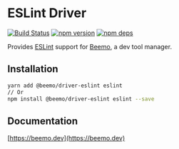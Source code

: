 # ESLint Driver

[![Build Status](https://github.com/beemojs/beemo/workflows/Build/badge.svg)](https://github.com/beemojs/beemo/actions?query=branch%3Amaster)
[![npm version](https://badge.fury.io/js/%40beemo%2Fdriver-eslint.svg)](https://www.npmjs.com/package/@beemo/driver-eslint)
[![npm deps](https://david-dm.org/beemojs/beemo.svg?path=packages/driver-eslint)](https://www.npmjs.com/package/@beemo/driver-eslint)

Provides [ESLint](https://github.com/eslint/eslint) support for
[Beemo](https://github.com/beemojs/beemo), a dev tool manager.

## Installation

```bash
yarn add @beemo/driver-eslint eslint
// Or
npm install @beemo/driver-eslint eslint --save
```

## Documentation

[https://beemo.dev](https://beemo.dev)
